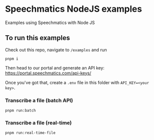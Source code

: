 # Speechmatics NodeJS examples

Examples using Speechmatics with Node JS

## To run this examples

Check out this repo, navigate to `/examples` and run

```
pnpm i
```

Then head to our portal and generate an API key: https://portal.speechmatics.com/api-keys/

Once you've got that, create a `.env` file in this folder with `API_KEY=<your key>`.

### Transcribe a file (batch API)

```
pnpm run:batch
```

### Transcribe a file (real-time)

```
pnpm run:real-time-file
```